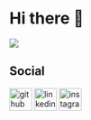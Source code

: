 # Hi there 👋
![](https://encrypted-tbn0.gstatic.com/images?q=tbn:ANd9GcSQt6tj-PTsK-SpRsQBt0B7vMWMlRSmwohNByxeSLPcSjUlcc8k)



## Social
[<img src='https://cdn.jsdelivr.net/npm/simple-icons@3.0.1/icons/github.svg' alt='github' height='40'>](https://github.com/Dinendalbae)  [<img src='https://cdn.jsdelivr.net/npm/simple-icons@3.0.1/icons/linkedin.svg' alt='linkedin' height='40'>](https://www.linkedin.com/in/yasin-emre-yildiz/)  [<img src='https://cdn.jsdelivr.net/npm/simple-icons@3.0.1/icons/instagram.svg' alt='instagram' height='40'>](https://www.instagram.com/yemreyildiz_/)  
